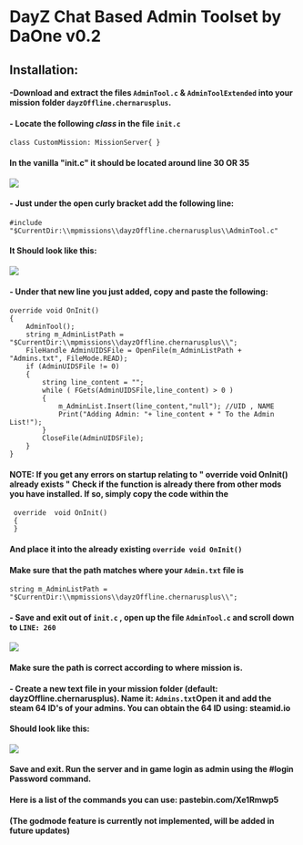 # DayZ Chat Based Admin Toolset by DaOne v0.2

## Installation:

#### -Download and extract the files `AdminTool.c` & `AdminToolExtended` into your mission folder `dayzOffline.chernarusplus`.

#### - Locate the following *class* in the file `init.c`
 `class CustomMission: MissionServer{
}`
#### In the vanilla "init.c" it should be located around line 30 OR 35
![](https://i.gyazo.com/4ea9b5e58f61c85c015c60501a207f3b.png)

#### - Just under the open curly bracket add the following line: 

    #include "$CurrentDir:\\mpmissions\\dayzOffline.chernarusplus\\AdminTool.c"

#### It Should look like this: 
![](https://i.gyazo.com/83ccb4e67e7e7ccabbc964e03f96e704.png)

#### - Under that new line you just added, copy and paste the following:
    override void OnInit()
	{
		AdminTool();
		string m_AdminListPath = "$CurrentDir:\\mpmissions\\dayzOffline.chernarusplus\\";	
		FileHandle AdminUIDSFile = OpenFile(m_AdminListPath + "Admins.txt", FileMode.READ);
    	if (AdminUIDSFile != 0)
	    {
			string line_content = "";
			while ( FGets(AdminUIDSFile,line_content) > 0 )
			{
				m_AdminList.Insert(line_content,"null"); //UID , NAME
				Print("Adding Admin: "+ line_content + " To the Admin List!");
			}
			CloseFile(AdminUIDSFile);
		}
    }
   #### NOTE: If you get any errors on startup relating to " override void OnInit() already exists " Check if the function is already there from other mods you have installed. If so, simply copy the code within the

     override  void OnInit()
     {
     }
   #### And place it into the already existing `override void OnInit()`
   #### Make sure that the path matches where your `Admin.txt` file is
   

    string m_AdminListPath = "$CurrentDir:\\mpmissions\\dayzOffline.chernarusplus\\";
#### - Save and exit out of `init.c` , open up the file `AdminTool.c` and scroll down to `LINE: 260`
![](https://i.gyazo.com/a1b0b333ba1f7b273c7b7cf3d66de66b.png)
#### Make sure the path is correct according to where mission is.

#### - Create a new text file in your mission folder (default: dayzOffline.chernarusplus). Name it: `Admins.txt`Open it and add the steam 64 ID's of your admins. You can obtain the 64 ID using: steamid.io

#### Should look like this:

![](https://i.gyazo.com/88f1d7acc7d135279e15400c3e46bb2f.png)

#### Save and exit. Run the server and in game login as admin using the #login Password command.
#### Here is a list of the commands you can use: pastebin.com/Xe1Rmwp5
#### (The godmode feature is currently not implemented, will be added in future updates)
